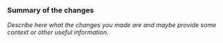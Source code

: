 ### Summary of the changes
_Describe here what the changes you made are and maybe provide some context or other useful information._
